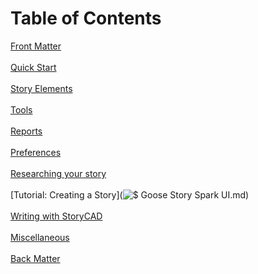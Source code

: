 # Table of Contents #

[Front Matter](Front_Matter.md) <br/><br/>
[Quick Start](Quick_Start.md) <br/><br/>
[Story Elements](Story_Elements.md) <br/><br/>
[Tools](Tools.md) <br/><br/>
[Reports](Reports.md) <br/><br/>
[Preferences](Preferences.md) <br/><br/>
[Researching your story](Researching_your_story.md) <br/><br/>
[Tutorial: Creating a Story](![$ Goose   Story Spark UI](https://github.com/storybuilder-org/StoryCAD/assets/139263431/be440160-2d4d-49a5-b6bc-cc360fe47dfd).md) <br/><br/>
[Writing with StoryCAD](Writing_with_StoryCAD.md) <br/><br/>
[Miscellaneous](Miscellaneous.md) <br/><br/>
[Back Matter](Back_Matter.md) <br/><br/>
